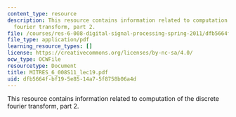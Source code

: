 ```yaml
---
content_type: resource
description: This resource contains information related to computation of the discrete
  fourier transform, part 2.
file: /courses/res-6-008-digital-signal-processing-spring-2011/dfb5664fbf195e8514a75f8758b06a4d_MITRES_6_008S11_lec19.pdf
file_type: application/pdf
learning_resource_types: []
license: https://creativecommons.org/licenses/by-nc-sa/4.0/
ocw_type: OCWFile
resourcetype: Document
title: MITRES_6_008S11_lec19.pdf
uid: dfb5664f-bf19-5e85-14a7-5f8758b06a4d
---
```

This resource contains information related to computation of the discrete fourier transform, part 2.